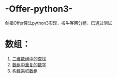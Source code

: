 # -Offer-python3-
剑指Offer算法python3实现，按牛客网分组，已通过测试

# 数组：  
1. [二维数组中的查找](https://github.com/ChaoMneg/Offer-python3/blob/master/%E6%95%B0%E7%BB%84/Array_2D_search.py)  
2. [数组中重复的数字](https://github.com/ChaoMneg/Offer-python3/blob/master/%E6%95%B0%E7%BB%84/Array_duplicate_numbers.py)  
3. [构建乘积数组](https://github.com/ChaoMneg/Offer-python3/blob/master/%E6%95%B0%E7%BB%84/Array_multiply.py)  

